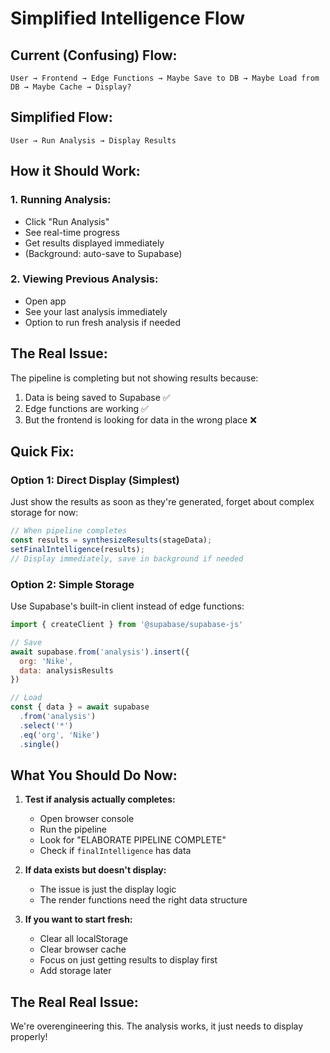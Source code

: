 # Simplified Intelligence Flow

## Current (Confusing) Flow:
```
User → Frontend → Edge Functions → Maybe Save to DB → Maybe Load from DB → Maybe Cache → Display?
```

## Simplified Flow:
```
User → Run Analysis → Display Results
```

## How it Should Work:

### 1. Running Analysis:
- Click "Run Analysis" 
- See real-time progress
- Get results displayed immediately
- (Background: auto-save to Supabase)

### 2. Viewing Previous Analysis:
- Open app
- See your last analysis immediately
- Option to run fresh analysis if needed

## The Real Issue:
The pipeline is completing but not showing results because:
1. Data is being saved to Supabase ✅
2. Edge functions are working ✅  
3. But the frontend is looking for data in the wrong place ❌

## Quick Fix:

### Option 1: Direct Display (Simplest)
Just show the results as soon as they're generated, forget about complex storage for now:

```javascript
// When pipeline completes
const results = synthesizeResults(stageData);
setFinalIntelligence(results);
// Display immediately, save in background if needed
```

### Option 2: Simple Storage
Use Supabase's built-in client instead of edge functions:

```javascript
import { createClient } from '@supabase/supabase-js'

// Save
await supabase.from('analysis').insert({ 
  org: 'Nike', 
  data: analysisResults 
})

// Load
const { data } = await supabase
  .from('analysis')
  .select('*')
  .eq('org', 'Nike')
  .single()
```

## What You Should Do Now:

1. **Test if analysis actually completes:**
   - Open browser console
   - Run the pipeline
   - Look for "ELABORATE PIPELINE COMPLETE"
   - Check if `finalIntelligence` has data

2. **If data exists but doesn't display:**
   - The issue is just the display logic
   - The render functions need the right data structure

3. **If you want to start fresh:**
   - Clear all localStorage
   - Clear browser cache
   - Focus on just getting results to display first
   - Add storage later

## The Real Real Issue:
We're overengineering this. The analysis works, it just needs to display properly!